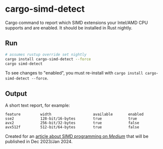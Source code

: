 cargo-simd-detect
==========

Cargo command to report which SIMD extensions your Intel/AMD CPU supports and are enabled. It should be installed in Rust nightly.

Run
-------

```bash
# assumes rustup override set nightly
cargo install cargo-simd-detect --force
cargo simd-detect
```

To see changes to "enabled", you must re-install with `cargo install cargo-simd-detect --force`.

Output
-------

A short text report, for example:

```text
feature         width                   available       enabled
sse2            128-bit/16-bytes        true            true
avx2            256-bit/32-bytes        true            false
avx512f         512-bit/64-bytes        true            false
```

Created for an [article about SIMD programming on *Medium*](https://medium.com/@carlmkadie) that will be published in Dec 2023/Jan 2024.
